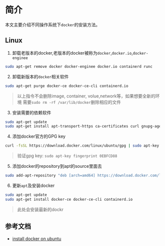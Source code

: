 # 简介

本文主要介绍不同操作系统下`docker`的安装方法。

## Linux

1. 卸载老版本的docker,老版本的docker被称为`docker`,`docker.io`,`docker-enginee`

```sh
sudo apt-get remove docker docker-enginee docker.io containerd runc
```

2. 卸载新版本的`docker`相关软件

```sh
sudo apt-get purge docker-ce docker-ce-cli containerd.io
```

> 以上指令不会删除image, container, volue,network等，如果想要全新的环境
> 需要`sudo rm -rf /var/lib/docker`删除相应的文件

3. 安装需要的依赖软件

```sh
sudo apt-get update
sudo apt-get install apt-transport-https ca-certificates curl gnupg-agent software-properties-common
```

4. 添加docker官方的GPG key

```sh
curl -fsSL https://download.docker.com/linux/ubuntu/gpg | sudo apt-key add -
```

> 验证gpg key: `sudo apt-key fingerprint 0EBFCD88`

5. 添加docker的repository到apt的source里面去

```sh
sudo add-apt-repository "deb [arch=amd64] https://download.docker.com/linux/ubuntu $(lsb_release -cs) stable"
```

6. 更新`apt`及安装docker

```sh
sudo apt-get update
sudo apt-get install docker-ce docker-ce-cli containerd.io
```

> 此处会安装最新的dockr

## 参考文档

* [install docker on ubuntu](https://docs.docker.com/engine/install/ubuntu/)
